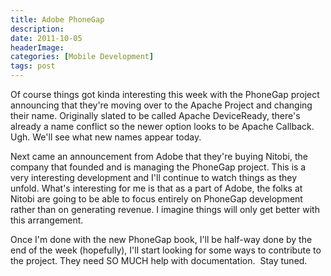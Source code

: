 ```yaml
---
title: Adobe PhoneGap
description: 
date: 2011-10-05
headerImage: 
categories: [Mobile Development]
tags: post
---
```


Of course things got kinda interesting this week with the PhoneGap project announcing that they're moving over to the Apache Project and changing their name. Originally slated to be called Apache DeviceReady, there's already a name conflict so the newer option looks to be Apache Callback. Ugh. We'll see what new names appear today.

Next came an announcement from Adobe that they're buying Nitobi, the company that founded and is managing the PhoneGap project. This is a very interesting development and I'll continue to watch things as they unfold. What's interesting for me is that as a part of Adobe, the folks at Nitobi are going to be able to focus entirely on PhoneGap development rather than on generating revenue. I imagine things will only get better with this arrangement.

Once I'm done with the new PhoneGap book, I'll be half-way done by the end of the week (hopefully), I'll start looking for some ways to contribute to the project. They need SO MUCH help with documentation.  Stay tuned.